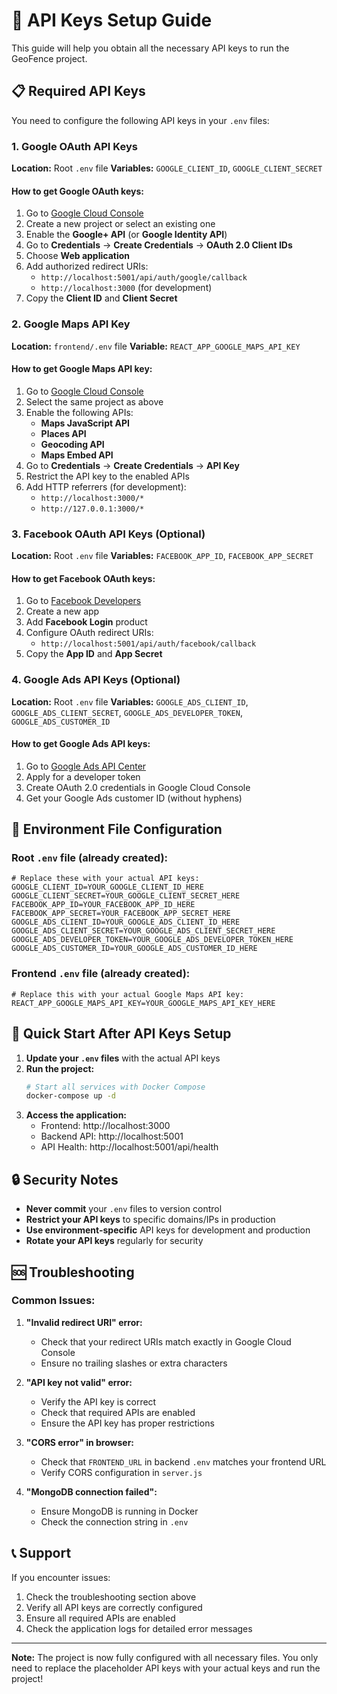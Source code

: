 # 🔑 API Keys Setup Guide

This guide will help you obtain all the necessary API keys to run the GeoFence project.

## 📋 Required API Keys

You need to configure the following API keys in your `.env` files:

### 1. Google OAuth API Keys
**Location:** Root `.env` file
**Variables:** `GOOGLE_CLIENT_ID`, `GOOGLE_CLIENT_SECRET`

#### How to get Google OAuth keys:
1. Go to [Google Cloud Console](https://console.cloud.google.com/)
2. Create a new project or select an existing one
3. Enable the **Google+ API** (or **Google Identity API**)
4. Go to **Credentials** → **Create Credentials** → **OAuth 2.0 Client IDs**
5. Choose **Web application**
6. Add authorized redirect URIs:
   - `http://localhost:5001/api/auth/google/callback`
   - `http://localhost:3000` (for development)
7. Copy the **Client ID** and **Client Secret**

### 2. Google Maps API Key
**Location:** `frontend/.env` file
**Variable:** `REACT_APP_GOOGLE_MAPS_API_KEY`

#### How to get Google Maps API key:
1. Go to [Google Cloud Console](https://console.cloud.google.com/)
2. Select the same project as above
3. Enable the following APIs:
   - **Maps JavaScript API**
   - **Places API**
   - **Geocoding API**
   - **Maps Embed API**
4. Go to **Credentials** → **Create Credentials** → **API Key**
5. Restrict the API key to the enabled APIs
6. Add HTTP referrers (for development):
   - `http://localhost:3000/*`
   - `http://127.0.0.1:3000/*`

### 3. Facebook OAuth API Keys (Optional)
**Location:** Root `.env` file
**Variables:** `FACEBOOK_APP_ID`, `FACEBOOK_APP_SECRET`

#### How to get Facebook OAuth keys:
1. Go to [Facebook Developers](https://developers.facebook.com/)
2. Create a new app
3. Add **Facebook Login** product
4. Configure OAuth redirect URIs:
   - `http://localhost:5001/api/auth/facebook/callback`
5. Copy the **App ID** and **App Secret**

### 4. Google Ads API Keys (Optional)
**Location:** Root `.env` file
**Variables:** `GOOGLE_ADS_CLIENT_ID`, `GOOGLE_ADS_CLIENT_SECRET`, `GOOGLE_ADS_DEVELOPER_TOKEN`, `GOOGLE_ADS_CUSTOMER_ID`

#### How to get Google Ads API keys:
1. Go to [Google Ads API Center](https://ads.google.com/home/tools/api-center/)
2. Apply for a developer token
3. Create OAuth 2.0 credentials in Google Cloud Console
4. Get your Google Ads customer ID (without hyphens)

## 🔧 Environment File Configuration

### Root `.env` file (already created):
```env
# Replace these with your actual API keys:
GOOGLE_CLIENT_ID=YOUR_GOOGLE_CLIENT_ID_HERE
GOOGLE_CLIENT_SECRET=YOUR_GOOGLE_CLIENT_SECRET_HERE
FACEBOOK_APP_ID=YOUR_FACEBOOK_APP_ID_HERE
FACEBOOK_APP_SECRET=YOUR_FACEBOOK_APP_SECRET_HERE
GOOGLE_ADS_CLIENT_ID=YOUR_GOOGLE_ADS_CLIENT_ID_HERE
GOOGLE_ADS_CLIENT_SECRET=YOUR_GOOGLE_ADS_CLIENT_SECRET_HERE
GOOGLE_ADS_DEVELOPER_TOKEN=YOUR_GOOGLE_ADS_DEVELOPER_TOKEN_HERE
GOOGLE_ADS_CUSTOMER_ID=YOUR_GOOGLE_ADS_CUSTOMER_ID_HERE
```

### Frontend `.env` file (already created):
```env
# Replace this with your actual Google Maps API key:
REACT_APP_GOOGLE_MAPS_API_KEY=YOUR_GOOGLE_MAPS_API_KEY_HERE
```

## 🚀 Quick Start After API Keys Setup

1. **Update your `.env` files** with the actual API keys
2. **Run the project:**
   ```bash
   # Start all services with Docker Compose
   docker-compose up -d
   ```
3. **Access the application:**
   - Frontend: http://localhost:3000
   - Backend API: http://localhost:5001
   - API Health: http://localhost:5001/api/health

## 🔒 Security Notes

- **Never commit** your `.env` files to version control
- **Restrict your API keys** to specific domains/IPs in production
- **Use environment-specific** API keys for development and production
- **Rotate your API keys** regularly for security

## 🆘 Troubleshooting

### Common Issues:

1. **"Invalid redirect URI" error:**
   - Check that your redirect URIs match exactly in Google Cloud Console
   - Ensure no trailing slashes or extra characters

2. **"API key not valid" error:**
   - Verify the API key is correct
   - Check that required APIs are enabled
   - Ensure the API key has proper restrictions

3. **"CORS error" in browser:**
   - Check that `FRONTEND_URL` in backend `.env` matches your frontend URL
   - Verify CORS configuration in `server.js`

4. **"MongoDB connection failed":**
   - Ensure MongoDB is running in Docker
   - Check the connection string in `.env`

## 📞 Support

If you encounter issues:
1. Check the troubleshooting section above
2. Verify all API keys are correctly configured
3. Ensure all required APIs are enabled
4. Check the application logs for detailed error messages

---

**Note:** The project is now fully configured with all necessary files. You only need to replace the placeholder API keys with your actual keys and run the project!
